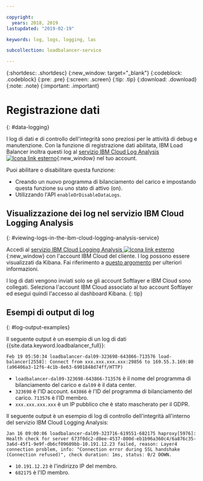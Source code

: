 ```yaml
---

copyright:
  years: 2018, 2019
lastupdated: "2019-02-19"

keywords: log, logs, logging, las

subcollection: loadbalancer-service

---
```


{:shortdesc: .shortdesc}
{:new_window: target="_blank"}
{:codeblock: .codeblock}
{:pre: .pre}
{:screen: .screen}
{:tip: .tip}
{:download: .download}
{:note: .note}
{:important: .important}

# Registrazione dati
{: #data-logging}

I log di dati e di controllo dell'integrità sono preziosi per le attività di debug e manutenzione. Con la funzione di registrazione dati abilitata, IBM Load Balancer inoltra questi log al [servizio IBM Cloud Log Analysis ![Icona link esterno](../../icons/launch-glyph.svg "Icona link esterno")](https://logging.ng.bluemix.net){:new_window} nel tuo account.

Puoi abilitare o disabilitare questa funzione:

* Creando un nuovo programma di bilanciamento del carico e impostando questa funzione su uno stato di attivo (on).
* Utilizzando l'API `enableOrDisableDataLogs`.

## Visualizzazione dei log nel servizio IBM Cloud Logging Analysis
{: #viewing-logs-in-the-ibm-cloud-logging-analysis-service}

Accedi al [servizio IBM Cloud Logging Analysis ![Icona link esterno](../../icons/launch-glyph.svg "Icona link esterno")](https://logging.ng.bluemix.net){:new_window} con l'account IBM Cloud del cliente. I log possono essere visualizzati da Kibana. Fai riferimento a [questo argomento](/docs/services/CloudLogAnalysis//kibana?topic=cloudloganalysis-analyzing_logs_Kibana) per ulteriori informazioni.

I log di dati vengono inviati solo se gli account Softlayer e IBM Cloud sono collegati. Seleziona l'account IBM Cloud associato al tuo account Softlayer ed esegui quindi l'accesso al dashboard Kibana.
{: tip}

## Esempi di output di log
{: #log-output-examples}

Il seguente output è un esempio di un log di dati {{site.data.keyword.loadbalancer_full}}:

```
Feb 19 05:50:34 loadbalancer-dal09-323698-643866-713576 load-balancer[2558]: Connect from xxx.xxx.xxx.xxx:29856 to 169.55.3.169:80 (a96406a3-12f6-4c1b-8e63-6901848d74ff/HTTP)
```

* `loadbalancer-dal09-323698-643866-713576` è il nome del programma di bilanciamento del carico e `dal09` è il data center.
* `323698` è l'ID account. `643866` è l'ID del programma di bilanciamento del carico. `713576` è l'ID membro.
* `xxx.xxx.xxx.xxx` è un IP pubblico che è stato mascherato per il GDPR.

Il seguente output è un esempio di log di controllo dell'integrità all'interno del servizio IBM Cloud Logging Analysis:

```
Jan 16 09:00:06 loadbalancer-dal09-323716-619551-682175 haproxy[5976]: Health check for server 673f0dc2-d8ee-4537-800d-eb1b96a360c4/6a876c35-3a6d-45f1-9e9f-db6cf09689bb-10.191.12.23 failed, reason: Layer4 connection problem, info: "Connection error during SSL handshake (Connection refused)", check duration: 1ms, status: 0/2 DOWN.
```

* `10.191.12.23` è l'indirizzo IP del membro.
* `682175` è l'ID membro.
